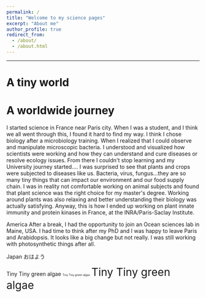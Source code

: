 ```yaml
---
permalink: /
title: "Welcome to my science pages"
excerpt: "About me"
author_profile: true
redirect_from: 
  - /about/
  - /about.html
---
```


---

A tiny world
======


A worldwide journey
======
I started science in France near Paris city. When I was a student, and I think we all went through this, I found it hard to find my way. I think I chose biology after a microbiology training. When I realized that I could observe and manipulate microscopic bacteria. I understood and visualized how scientists were working and how they can understand and cure diseases or resolve ecology issues. From there I couldn't stop learning and my University journey started....
I was surprised to see that plants and crops were subjected to diseases like us. Bacteria, virus, fungus...they are so many tiny things that can impact our environment and our food supply chain. I was in reality not comfortable working on animal subjects and found that plant science was the right choice for my master's degree. Working around plants was also relaxing and better understanding their biology was actually satisfying. Anyway, this is how I ended up working on plant innate immunity and protein kinases in France, at the INRA/Paris-Saclay Institute.

America
After a break, I had the opportunity to join an Ocean sciences lab in Maine, USA. I had time to think after my PhD and I was happy to leave Paris and Arabidopsis. It looks like a big change but not really. I was still working with photosynthetic things after all.

Japan
おはよう


Tiny Tiny green algae
<span style="font-size:0.5em;">Tiny Tiny green algae</span>
<span style="font-size:2em;">Tiny Tiny green algae</span>

